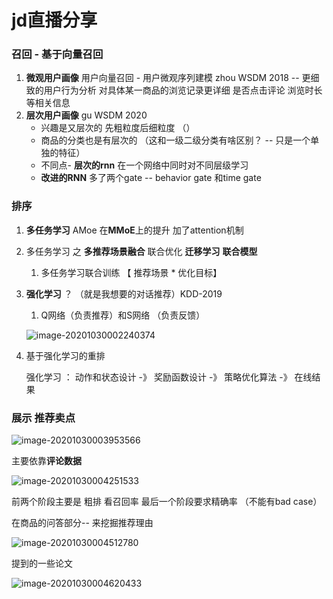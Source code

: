 # 

# jd直播分享 



###  召回 - 基于向量召回

1. **微观用户画像**     用户向量召回 - 用户微观序列建模  zhou WSDM 2018   -- 更细致的用户行为分析 对具体某一商品的浏览记录更详细  是否点击评论 浏览时长等相关信息
2. **层次用户画像** gu WSDM 2020 
   - 兴趣是又层次的 先粗粒度后细粒度  （）
   - 商品的分类也是有层次的 （这和一级二级分类有啥区别？ -- 只是一个单独的特征）
   - 不同点- **层次的rnn** 在一个网络中同时对不同层级学习  
   - **改进的RNN**  多了两个gate -- behavior gate 和time gate  



### 排序 

1.  **多任务学习**  AMoe  在**MMoE**上的提升  加了attention机制  

2. 多任务学习 之 **多推荐场景融合** 联合优化 **迁移学习**   **联合模型**

   1. 多任务学习联合训练  【 推荐场景 * 优化目标】 

3. **强化学习** ？  （就是我想要的对话推荐）KDD-2019   

   1. Q网络（负责推荐）和S网络 （负责反馈）

   

   ![image-20201030002240374](https://i.loli.net/2020/10/30/NgpoS49U5LwE73R.png)

4. 基于强化学习的重排 

   强化学习  ： 动作和状态设计 -》 奖励函数设计 -》 策略优化算法 -》 在线结果   



### 展示 推荐卖点 

![image-20201030003953566](https://i.loli.net/2020/10/30/ibjxYVTGA1w9FZE.png)

主要依靠**评论数据**  

![image-20201030004251533](https://i.loli.net/2020/10/30/Rb9xEYWuvNj7MGQ.png)



前两个阶段主要是 粗排 看召回率 最后一个阶段要求精确率 （不能有bad case） 



在商品的问答部分-- 来挖掘推荐理由 

![image-20201030004512780](https://i.loli.net/2020/10/30/QlPhDxbGJ6tFjOr.png)



提到的一些论文

![image-20201030004620433](https://i.loli.net/2020/10/30/Z3DApn5Wqc8CltY.png)